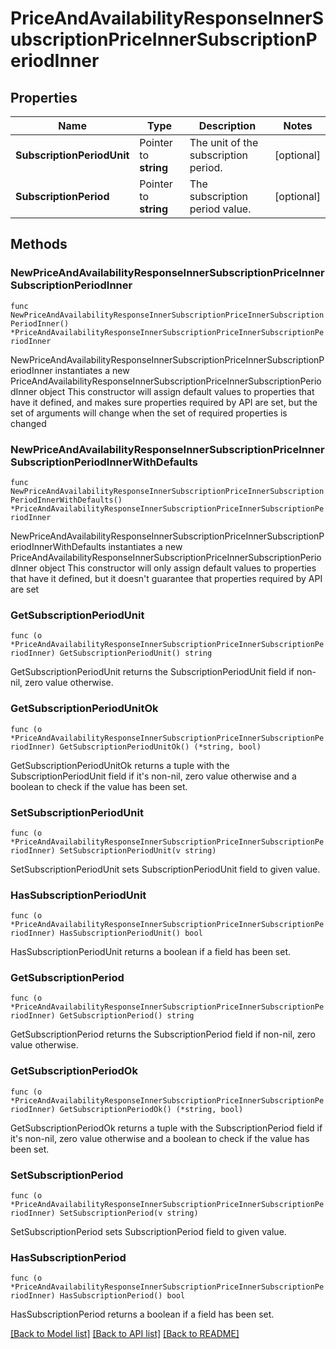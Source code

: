 # PriceAndAvailabilityResponseInnerSubscriptionPriceInnerSubscriptionPeriodInner

## Properties

Name | Type | Description | Notes
------------ | ------------- | ------------- | -------------
**SubscriptionPeriodUnit** | Pointer to **string** | The unit of the subscription period. | [optional] 
**SubscriptionPeriod** | Pointer to **string** | The subscription period value. | [optional] 

## Methods

### NewPriceAndAvailabilityResponseInnerSubscriptionPriceInnerSubscriptionPeriodInner

`func NewPriceAndAvailabilityResponseInnerSubscriptionPriceInnerSubscriptionPeriodInner() *PriceAndAvailabilityResponseInnerSubscriptionPriceInnerSubscriptionPeriodInner`

NewPriceAndAvailabilityResponseInnerSubscriptionPriceInnerSubscriptionPeriodInner instantiates a new PriceAndAvailabilityResponseInnerSubscriptionPriceInnerSubscriptionPeriodInner object
This constructor will assign default values to properties that have it defined,
and makes sure properties required by API are set, but the set of arguments
will change when the set of required properties is changed

### NewPriceAndAvailabilityResponseInnerSubscriptionPriceInnerSubscriptionPeriodInnerWithDefaults

`func NewPriceAndAvailabilityResponseInnerSubscriptionPriceInnerSubscriptionPeriodInnerWithDefaults() *PriceAndAvailabilityResponseInnerSubscriptionPriceInnerSubscriptionPeriodInner`

NewPriceAndAvailabilityResponseInnerSubscriptionPriceInnerSubscriptionPeriodInnerWithDefaults instantiates a new PriceAndAvailabilityResponseInnerSubscriptionPriceInnerSubscriptionPeriodInner object
This constructor will only assign default values to properties that have it defined,
but it doesn't guarantee that properties required by API are set

### GetSubscriptionPeriodUnit

`func (o *PriceAndAvailabilityResponseInnerSubscriptionPriceInnerSubscriptionPeriodInner) GetSubscriptionPeriodUnit() string`

GetSubscriptionPeriodUnit returns the SubscriptionPeriodUnit field if non-nil, zero value otherwise.

### GetSubscriptionPeriodUnitOk

`func (o *PriceAndAvailabilityResponseInnerSubscriptionPriceInnerSubscriptionPeriodInner) GetSubscriptionPeriodUnitOk() (*string, bool)`

GetSubscriptionPeriodUnitOk returns a tuple with the SubscriptionPeriodUnit field if it's non-nil, zero value otherwise
and a boolean to check if the value has been set.

### SetSubscriptionPeriodUnit

`func (o *PriceAndAvailabilityResponseInnerSubscriptionPriceInnerSubscriptionPeriodInner) SetSubscriptionPeriodUnit(v string)`

SetSubscriptionPeriodUnit sets SubscriptionPeriodUnit field to given value.

### HasSubscriptionPeriodUnit

`func (o *PriceAndAvailabilityResponseInnerSubscriptionPriceInnerSubscriptionPeriodInner) HasSubscriptionPeriodUnit() bool`

HasSubscriptionPeriodUnit returns a boolean if a field has been set.

### GetSubscriptionPeriod

`func (o *PriceAndAvailabilityResponseInnerSubscriptionPriceInnerSubscriptionPeriodInner) GetSubscriptionPeriod() string`

GetSubscriptionPeriod returns the SubscriptionPeriod field if non-nil, zero value otherwise.

### GetSubscriptionPeriodOk

`func (o *PriceAndAvailabilityResponseInnerSubscriptionPriceInnerSubscriptionPeriodInner) GetSubscriptionPeriodOk() (*string, bool)`

GetSubscriptionPeriodOk returns a tuple with the SubscriptionPeriod field if it's non-nil, zero value otherwise
and a boolean to check if the value has been set.

### SetSubscriptionPeriod

`func (o *PriceAndAvailabilityResponseInnerSubscriptionPriceInnerSubscriptionPeriodInner) SetSubscriptionPeriod(v string)`

SetSubscriptionPeriod sets SubscriptionPeriod field to given value.

### HasSubscriptionPeriod

`func (o *PriceAndAvailabilityResponseInnerSubscriptionPriceInnerSubscriptionPeriodInner) HasSubscriptionPeriod() bool`

HasSubscriptionPeriod returns a boolean if a field has been set.


[[Back to Model list]](../README.md#documentation-for-models) [[Back to API list]](../README.md#documentation-for-api-endpoints) [[Back to README]](../README.md)



